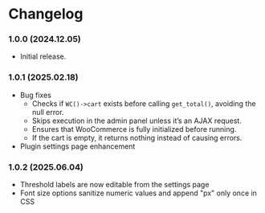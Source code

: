 # Changelog

### 1.0.0 (2024.12.05)
- Initial release.

### 1.0.1 (2025.02.18)
- Bug fixes
    - Checks if `WC()->cart` exists before calling `get_total()`, avoiding the null error.
    - Skips execution in the admin panel unless it’s an AJAX request.
    - Ensures that WooCommerce is fully initialized before running.
    - If the cart is empty, it returns nothing instead of causing errors.
- Plugin settings page enhancement

### 1.0.2 (2025.06.04)
- Threshold labels are now editable from the settings page
- Font size options sanitize numeric values and append "px" only once in CSS
